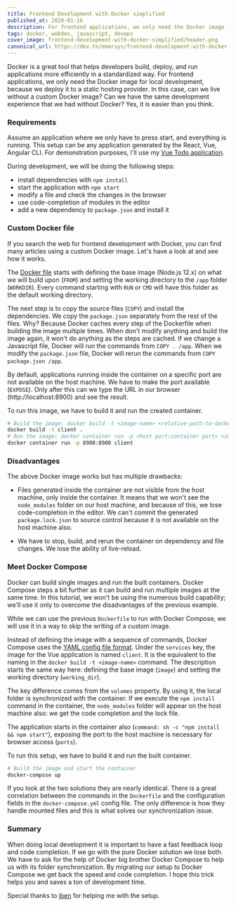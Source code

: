 ```yaml
---
title: Frontend Development with Docker simplified
published_at: 2020-01-16
description: For frontend applications, we only need the Docker image for local development, because we deploy it to a static hosting provider. In this case, can we live without a custom Docker image? Can we have the same development experience that we had without Docker?
tags: docker, webdev, javascript, devops
cover_image: frontend-development-with-docker-simplified/header.png
canonical_url: https://dev.to/emarsys/frontend-development-with-docker-simplified-254i
---
```


Docker is a great tool that helps developers build, deploy, and run applications more efficiently in a standardized way. For frontend applications, we only need the Docker image for local development, because we deploy it to a static hosting provider. In this case, can we live without a custom Docker image? Can we have the same development experience that we had without Docker? Yes, it is easier than you think.

### Requirements

Assume an application where we only have to press start, and everything is running. This setup can be any application generated by the React, Vue, Angular CLI. For demonstration purposes, I'll use my [Vue Todo application](https://github.com/blacksonic/todoapp-vue).

During development, we will be doing the following steps:

- install dependencies with `npm install`
- start the application with `npm start`
- modify a file and check the changes in the browser
- use code-completion of modules in the editor
- add a new dependency to `package.json` and install it

### Custom Docker file

If you search the web for frontend development with Docker, you can find many articles using a custom Docker image. Let's have a look at and see how it works.

<content-img src="frontend-development-with-docker-simplified/custom-dockerfile.png" alt="Custom Dockerfile" class="img-fluid"></content-img>

The [Docker file](https://github.com/blacksonic/todoapp-vue/blob/master/Dockerfile) starts with defining the base image (Node.js 12.x) on what we will build upon (`FROM`) and setting the working directory to the `/app` folder (`WORKDIR`). Every command starting with `RUN` or `CMD` will have this folder as the default working directory.

The next step is to copy the source files (`COPY`) and install the dependencies. We copy the `package.json` separately from the rest of the files. Why? Because Docker caches every step of the Dockerfile when building the image multiple times. When don't modify anything and build the image again, it won't do anything as the steps are cached. If we change a Javascript file, Docker will run the commands from `COPY . /app`. When we modify the `package.json` file, Docker will rerun the commands from `COPY package.json /app`.

By default, applications running inside the container on a specific port are not available on the host machine. We have to make the port available (`EXPOSE`). Only after this can we type the URL in our browser (http://localhost:8900) and see the result.

To run this image, we have to build it and run the created container.

```bash
# Build the image: docker build -t <image-name> <relative-path-to-dockerfile>
docker build -t client .
# Run the image: docker container run -p <host port:container port> <image-name>
docker container run -p 8900:8900 client
```

### Disadvantages

The above Docker image works but has multiple drawbacks:

- Files generated inside the container are not visible from the host machine, only inside the container. It means that we won't see the `node_modules` folder on our host machine, and because of this, we lose code-completion in the editor. We can't commit the generated `package.lock.json` to source control because it is not available on the host machine also.

- We have to stop, build, and rerun the container on dependency and file changes. We lose the ability of live-reload.

### Meet Docker Compose

Docker can build single images and run the built containers. Docker Compose steps a bit further as it can build and run multiple images at the same time. In this tutorial, we won't be using the numerous build capability; we'll use it only to overcome the disadvantages of the previous example.

While we can use the previous `Dockerfile` to run with Docker Compose, we will use it in a way to skip the writing of a custom image.

<content-img src="frontend-development-with-docker-simplified/docker-compose.png" alt="Docker Compose" class="img-fluid"></content-img>

Instead of defining the image with a sequence of commands, Docker Compose uses the [YAML config file format](https://github.com/blacksonic/todoapp-vue/blob/master/docker-compose.yml). Under the `services` key, the image for the Vue application is named `client`. It is the equivalent to the naming in the `docker build -t <image-name>` command. The description starts the same way here: defining the base image (`image`) and setting the working directory (`working_dir`).

The key difference comes from the `volumes` property. By using it, the local folder is synchronized with the container. If we execute the `npm install` command in the container, the `node_modules` folder will appear on the host machine also: we get the code completion and the lock file.

The application starts in the container also (`command: sh -c "npm install && npm start"`), exposing the port to the host machine is necessary for browser access (`ports`).

To run this setup, we have to build it and run the built container.

```bash
# Build the image and start the container
docker-compose up
```

If you look at the two solutions they are nearly identical. There is a great correlation between the commands in the `Dockerfile` and the configuration fields in the `docker-compose.yml` config file. The only difference is how they handle mounted files and this is what solves our synchronization issue.

<content-img src="frontend-development-with-docker-simplified/dockerfile-vs-docker-compose.png" alt="Docker Compose" class="img-fluid"></content-img>

### Summary

When doing local development it is important to have a fast feedback loop and code completion. If we go with the pure Docker solution we lose both. We have to ask for the help of Docker big brother Docker Compose to help us with its folder synchronization. By migrating our setup to Docker Compose we get back the speed and code completion. I hope this trick helps you and saves a ton of development time.

Special thanks to [iben](https://twitter.com/iben12) for helping me with the setup.
